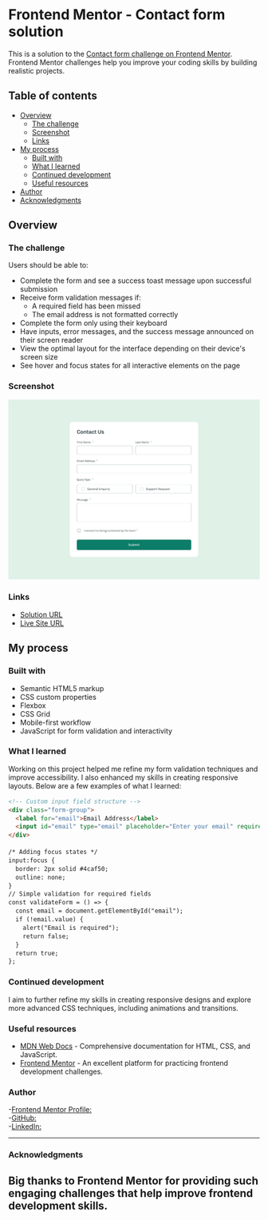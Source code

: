 # Frontend Mentor - Contact form solution

This is a solution to the [Contact form challenge on Frontend Mentor](https://www.frontendmentor.io/challenges/contact-form--G-hYlqKJj). Frontend Mentor challenges help you improve your coding skills by building realistic projects.

## Table of contents

- [Overview](#overview)
  - [The challenge](#the-challenge)
  - [Screenshot](#screenshot)
  - [Links](#links)
- [My process](#my-process)
  - [Built with](#built-with)
  - [What I learned](#what-i-learned)
  - [Continued development](#continued-development)
  - [Useful resources](#useful-resources)
- [Author](#author)
- [Acknowledgments](#acknowledgments)

## Overview

### The challenge

Users should be able to:

- Complete the form and see a success toast message upon successful submission
- Receive form validation messages if:
  - A required field has been missed
  - The email address is not formatted correctly
- Complete the form only using their keyboard
- Have inputs, error messages, and the success message announced on their screen reader
- View the optimal layout for the interface depending on their device's screen size
- See hover and focus states for all interactive elements on the page

### Screenshot

![Screenshot of the solution](./design/desktop-design.jpg)

### Links

- [Solution URL](https://github.com/salehjoseph/Frontend-Mentor-Challenges/tree/main/contact-form-main)
- [Live Site URL](https://salehjoseph.github.io/Frontend-Mentor-Challenges/contact-form-main/)

## My process

### Built with

- Semantic HTML5 markup
- CSS custom properties
- Flexbox
- CSS Grid
- Mobile-first workflow
- JavaScript for form validation and interactivity

### What I learned

Working on this project helped me refine my form validation techniques and improve accessibility. I also enhanced my skills in creating responsive layouts. Below are a few examples of what I learned:

```html
<!-- Custom input field structure -->
<div class="form-group">
  <label for="email">Email Address</label>
  <input id="email" type="email" placeholder="Enter your email" required />
</div>

/* Adding focus states */
input:focus {
  border: 2px solid #4caf50;
  outline: none;
}
// Simple validation for required fields
const validateForm = () => {
  const email = document.getElementById("email");
  if (!email.value) {
    alert("Email is required");
    return false;
  }
  return true;
};
```
### Continued development

I aim to further refine my skills in creating responsive designs and explore more advanced CSS techniques, including animations and transitions.

### Useful resources

- [MDN Web Docs](https://developer.mozilla.org/) - Comprehensive documentation for HTML, CSS, and JavaScript.
- [Frontend Mentor](https://www.frontendmentor.io/) - An excellent platform for practicing frontend development challenges.

### Author

-[Frontend Mentor Profile:](https://www.frontendmentor.io/profile/salehjoseph)  
-[GitHub: ](https://github.com/salehjoseph)  
-[LinkedIn:](https://www.linkedin.com/in/sebaana-yusuf-215839247/)

---
### Acknowledgments

Big thanks to Frontend Mentor for providing such engaging challenges that help improve frontend development skills.
---
